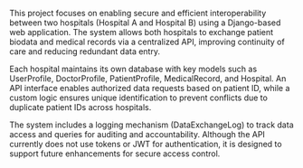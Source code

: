 This project focuses on enabling secure and efficient interoperability between two hospitals (Hospital A and Hospital B) using a Django-based web application. The system allows both hospitals to exchange patient biodata and medical records via a centralized API, improving continuity of care and reducing redundant data entry.

Each hospital maintains its own database with key models such as UserProfile, DoctorProfile, PatientProfile, MedicalRecord, and Hospital. An API interface enables authorized data requests based on patient ID, while a custom logic ensures unique identification to prevent conflicts due to duplicate patient IDs across hospitals.

The system includes a logging mechanism (DataExchangeLog) to track data access and queries for auditing and accountability. Although the API currently does not use tokens or JWT for authentication, it is designed to support future enhancements for secure access control.
